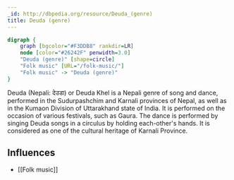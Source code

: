 ```yaml
---
_id: http://dbpedia.org/resource/Deuda_(genre)
title: Deuda (genre)
---
```


```dot
digraph {
	graph [bgcolor="#F3DDB8" rankdir=LR]
	node [color="#26242F" penwidth=3.0]
	"Deuda (genre)" [shape=circle]
	"Folk music" [URL="/folk-music/"]
	"Folk music" -> "Deuda (genre)"
}
```

Deuda (Nepali: देउडा) or Deuda Khel is a Nepali genre of song and dance, performed in the Sudurpashchim and Karnali provinces of Nepal, as well as in the Kumaon Division of Uttarakhand state of India. It is performed on the occasion of various festivals, such as Gaura. The dance is performed by singing Deuda songs in a circulus by holding each-other's hands. It is considered as one of the cultural heritage of Karnali Province.

## Influences

- [[Folk music]]
